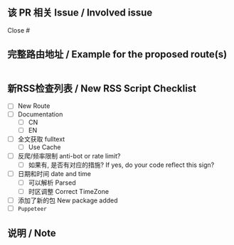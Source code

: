 <!-- 
如有疑问，请参考 https://github.com/DIYgod/RSSHub/discussions/8002
Reference: https://github.com/DIYgod/RSSHub/discussions/8002
-->

## 该 PR 相关 Issue / Involved issue

Close #

## 完整路由地址 / Example for the proposed route(s)

<!--
请在 `routes` 区域填写以 / 开头的完整路由地址，否则你的 PR 将会被无条件关闭。
如果路由包含在文档中列出可以完全穷举的参数（例如分类），请依次全部列出。

Please include route starts with /, with all required and optional parameters. Fail to comply will result in your pull request being closed automatically.
```routes
/some/route
/some/other/route
如果你的 PR 与路由无关, 请在 route 区域 填写 `NOROUTE`，而不是直接删除 `routes` 区域。否则你的 PR 将会被无条件关闭。
If your changes are not related to route, please fill in `routes` with `NOROUTE`. Fail to comply will result in your PR being closed.
-->

```routes
```

## 新RSS检查列表 / New RSS Script Checklist
  
- [ ] New Route
- [ ] Documentation
  - [ ] CN
  - [ ] EN
- [ ] 全文获取 fulltext
  - [ ] Use Cache
- [ ] 反爬/频率限制 anti-bot or rate limit?
  - [ ] 如果有, 是否有对应的措施? If yes, do your code reflect this sign?
- [ ] 日期和时间 date and time
  - [ ] 可以解析 Parsed
  - [ ] 时区调整 Correct TimeZone
- [ ] 添加了新的包 New package added 
- [ ] `Puppeteer`

## 说明 / Note
